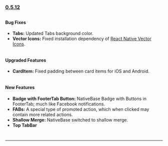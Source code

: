 
<!--Version -0.5.12-->
<h3 style="padding-bottom: 10px; padding-top: 60px;">
	<a href="https://github.com/GeekyAnts/NativeBase/releases/tag/v0.5.12">0.5.12</a>
</h3>

<h4>Bug Fixes</h4>
<ul>
    <li>
    	<b>Tabs:</b> Updated Tabs background color.
    </li>
	<li>
		<b>Vector Icons:</b> Fixed installation dependency of <a href="https://github.com/oblador/react-native-vector-icons">React Native Vector Icons</a>.
	</li>
</ul>


<h4 style="padding-top: 15px">Upgraded Features</h4>
<ul>
    <li>
        <b>CardItem:</b> Fixed padding between card items for iOS and Android.
    </li>
</ul>


<h4 style="padding-top: 15px">New Features</h4>
<ul>
	<li>
		<b>Badge with FooterTab Button:</b> NativeBase Badge with Buttons in FooterTab; much like Facebook notifications.
	</li>
	<li>
		<b>FABs:</b> A special type of promoted action, which when clicked may contain more related actions.
	</li>
	<li>
		<b>Shallow Merge:</b> NativeBase switched to shallow merge.
	</li>
	<li>
		<b>Top TabBar</b>
	</li>
</ul>

<hr style="margin-top: 40px">
